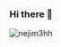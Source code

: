 ### Hi there 👋

 <p align="left"> <img src="https://komarev.com/ghpvc/?username=nejim3hh&label=Profile%20views&color=0e75b6&style=flat" alt="nejim3hh" /> 
